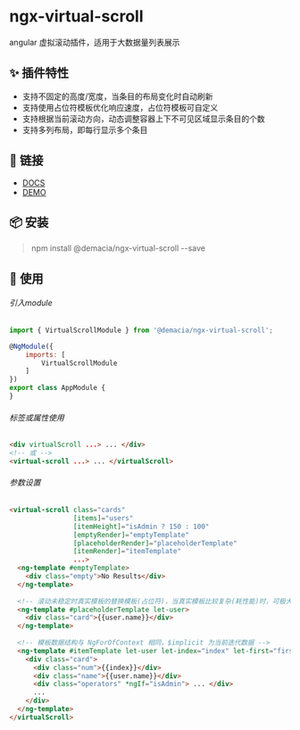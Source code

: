 # ngx-virtual-scroll
angular 虚拟滚动插件，适用于大数据量列表展示

## ✨ 插件特性

- 支持不固定的高度/宽度，当条目的布局变化时自动刷新
- 支持使用占位符模板优化响应速度，占位符模板可自定义
- 支持根据当前滚动方向，动态调整容器上下不可见区域显示条目的个数
- 支持多列布局，即每行显示多个条目

## 🔗 链接

- [DOCS](https://zw277856645.gitlab.io/ngx-virtual-scroll)
- [DEMO](https://zw277856645.gitlab.io/ngx-virtual-scroll/#/demo)

## 📦 安装

> npm install @demacia/ngx-virtual-scroll --save

## 🔨 使用

###### 引入module

``` js
import { VirtualScrollModule } from '@demacia/ngx-virtual-scroll';

@NgModule({
    imports: [
        VirtualScrollModule
    ]
})
export class AppModule {
}
```

###### 标签或属性使用

``` html
<div virtualScroll ...> ... </div>
<!-- 或 -->
<virtual-scroll ...> ... </virtualScroll>
```

###### 参数设置

``` html
<virtual-scroll class="cards"
                [items]="users"
                [itemHeight]="isAdmin ? 150 : 100"
                [emptyRender]="emptyTemplate"
                [placeholderRender]="placeholderTemplate"
                [itemRender]="itemTemplate"
                ...>
  <ng-template #emptyTemplate>
    <div class="empty">No Results</div>    
  </ng-template>
  
  <!-- 滚动未稳定时真实模板的替换模板(占位符)，当真实模板比较复杂(耗性能)时，可极大提升滚动体验 -->
  <ng-template #placeholderTemplate let-user>
    <div class="card">{{user.name}}</div>    
  </ng-template>
    
  <!-- 模板数据结构与 NgForOfContext 相同，$implicit 为当前迭代数据 -->
  <ng-template #itemTemplate let-user let-index="index" let-first="first" let-last="last">
    <div class="card">
      <div class="num">{{index}}</div>
      <div class="name">{{user.name}}</div>
      <div class="operators" *ngIf="isAdmin"> ... </div>
      ...
    </div>    
  </ng-template>
</virtualScroll>
```
